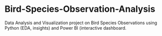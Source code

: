 # Bird-Species-Observation-Analysis
Data Analysis and Visualization project on Bird Species Observations using Python (EDA, insights) and Power BI (interactive dashboard.
